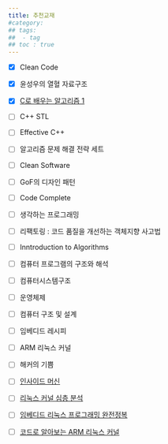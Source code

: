 ```yaml
---
title: 추천교재
#category: 
## tags:
##  - tag
## toc : true
---
```

- [x] Clean Code
- [x] 윤성우의 열혈 자료구조
- [x] [C로 배우는 알고리즘 1](http://order.kyobobook.co.kr/cart/cartListMain#)



- [ ] C++ STL
- [ ] Effective C++
- [ ] 알고리즘 문제 해결 전략 세트



- [ ] Clean Software

- [ ] GoF의 디자인 패턴

- [ ] Code Complete

- [ ] 생각하는 프로그래밍

- [ ] 리팩토링 : 코드 품질을 개선하는 객체지향 사고법

- [ ] Inntroduction to Algorithms

- [ ] 컴퓨터 프로그램의 구조와 해석

  

- [ ] 컴퓨터시스템구조

- [ ] 운영체제

- [ ] 컴퓨터 구조 및 설계



- [ ] 임베디드 레시피

- [ ] ARM 리눅스 커널

- [ ] 해커의 기쁨

- [ ] [인사이드 머신](http://www.aladin.co.kr/shop/wproduct.aspx?ItemId=899792)

- [ ] [리눅스 커널 심층 분석](http://www.aladin.co.kr/shop/wproduct.aspx?ItemId=18480581)

- [ ] [임베디드 리눅스 프로그래밍 완전정복](http://order.kyobobook.co.kr/cart/cartListMain#)

- [ ] [코드로 알아보는 ARM 리눅스 커널](http://order.kyobobook.co.kr/cart/cartListMain#)

  




